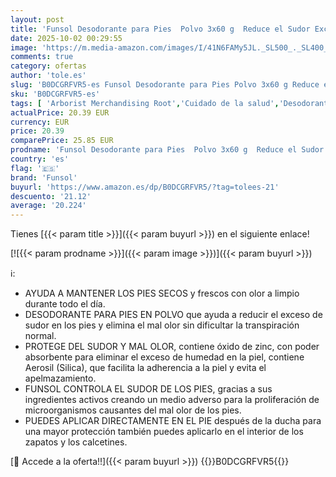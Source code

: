 ```yaml
---
layout: post
title: 'Funsol Desodorante para Pies  Polvo 3x60 g  Reduce el Sudor Excesivo  Elimina el Mal Olor de los Pies  Todo Tipo de Calzado  Zapatos  Deportivas y Calcetines'
date: 2025-10-02 00:29:55
image: 'https://m.media-amazon.com/images/I/41N6FAMy5JL._SL500_._SL400_.jpg'
comments: true
category: ofertas
author: 'tole.es'
slug: 'B0DCGRFVR5-es Funsol Desodorante para Pies Polvo 3x60 g Reduce el Sudor...'
sku: 'B0DCGRFVR5-es'
tags: [ 'Arborist Merchandising Root','Cuidado de la salud','Desodorante de zapatos en medicamentos, remedios y suplementos dietéticos','Foot Care','Hub de Salud','Podología en medicamentos, remedios y suplementos dietéticos','Salud y cuidado personal','Self Service','Special Features Stores','d1f558da-03d3-4105-8a50-454423a601fb_0','d1f558da-03d3-4105-8a50-454423a601fb_5501','funsol','zapatos','🇪🇸', ]
actualPrice: 20.39 EUR
currency: EUR
price: 20.39
comparePrice: 25.85 EUR
prodname: 'Funsol Desodorante para Pies  Polvo 3x60 g  Reduce el Sudor Excesivo  Elimina el Mal Olor de los Pies  Todo Tipo de Calzado  Zapatos  Deportivas y Calcetines'
country: 'es'
flag: '🇪🇸'
brand: 'Funsol'
buyurl: 'https://www.amazon.es/dp/B0DCGRFVR5/?tag=tolees-21'
descuento: '21.12'
average: '20.224'
---
```


Tienes [{{< param title >}}]({{< param buyurl >}}) en el siguiente enlace!

[![{{< param prodname >}}]({{< param image >}})]({{< param buyurl >}})

ℹ️:

- AYUDA A MANTENER LOS PIES SECOS y frescos con olor a limpio durante todo el día.
- DESODORANTE PARA PIES EN POLVO que ayuda a reducir el exceso de sudor en los pies y elimina el mal olor sin dificultar la transpiración normal.
- PROTEGE DEL SUDOR Y MAL OLOR, contiene óxido de zinc, con poder absorbente para eliminar el exceso de humedad en la piel, contiene Aerosil (Silica), que facilita la adherencia a la piel y evita el apelmazamiento.
- FUNSOL CONTROLA EL SUDOR DE LOS PIES, gracias a sus ingredientes activos creando un medio adverso para la proliferación de microorganismos causantes del mal olor de los pies.
- PUEDES APLICAR DIRECTAMENTE EN EL PIE después de la ducha para una mayor protección también puedes aplicarlo en el interior de los zapatos y los calcetines.

[🛒 Accede a la oferta!!]({{< param buyurl >}})
{{<world>}}B0DCGRFVR5{{</world>}}
